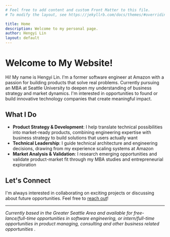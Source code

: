 ```yaml
---
# Feel free to add content and custom Front Matter to this file.
# To modify the layout, see https://jekyllrb.com/docs/themes/#overriding-theme-defaults

title: Home
description: Welcome to my personal page.
author: Hengyi Lin
layout: default
---
```

# Welcome to My Website! 

Hi! My name is Hengyi Lin. I'm a former software engineer at Amazon with a passion for building products that solve real problems. Currently pursuing an MBA at Seattle University to deepen my understanding of business strategy and market dynamics. I'm interested in opportunities to found or build innovative technology companies that create meaningful impact.

## What I Do
- **Product Strategy & Development**: I help translate technical possibilities into market-ready products, combining engineering expertise with business strategy to build solutions that users actually want
- **Technical Leadership**: I guide technical architecture and engineering decisions, drawing from my experience scaling systems at Amazon
- **Market Analysis & Validation**: I research emerging opportunities and validate product-market fit through my MBA studies and entrepreneurial exploration

## Let's Connect

I'm always interested in collaborating on exciting projects or discussing about future opportunities. Feel free to [reach out](/contact/)!

---

*Currently based in the Greater Seattle Area and available for free-lance/full-time opportunities in software engineering, or intern/full-time opportunities in product managing, consulting and other business related opportunities .*